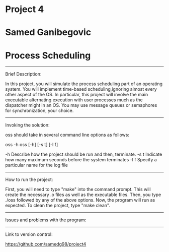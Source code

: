 # Project 4

# Samed Ganibegovic

# Process Scheduling

----------------------------------------------------------------------------------------------------------------------

Brief Description:

In this project, you will simulate the process scheduling part of an operating system.
You will implement time-based scheduling,ignoring almost every other aspect of the OS. In particular, this project will involve the main executable alternating execution with user processes much as the dispatcher might in an OS. You may use message queues or semaphores for synchronization, your choice.

------------------------------------------------------------------------------------------------------------------------------

Invoking the solution:

oss should take in several command line options as follows:

oss -h oss [-h] [-s t] [-l f]

-h Describe how the project should be run and then, terminate. -s t Indicate how many maximum seconds before the system terminates -l f Specify a particular name for the log file

-------------------------------------------------------------------------------------------------------------------------------

How to run the project:

First, you will need to type "make" into the command prompt. This will create the necessary .o files as well as the executable files. Then, you type ./oss followed by any of the above options. Now, the program will run as expected. To clean the project, type "make clean".

--------------------------------------------------------------------------------------------------------------------------------

Issues and problems with the program:

--------------------------------------------------------------------------------------------------------------------------------

Link to version control:

https://github.com/samedg98/project4
